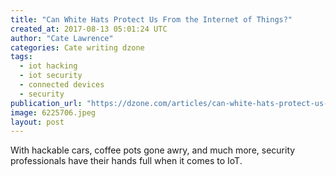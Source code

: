 ```yaml
---
title: "Can White Hats Protect Us From the Internet of Things?"
created_at: 2017-08-13 05:01:24 UTC
author: "Cate Lawrence"
categories: Cate writing dzone
tags: 
  - iot hacking
  - iot security
  - connected devices
  - security
publication_url: "https://dzone.com/articles/can-white-hats-protect-us-from-the-internet-of-thi"
image: 6225706.jpeg
layout: post
---
```

With hackable cars, coffee pots gone awry, and much more, security professionals have their hands full when it comes to IoT.

